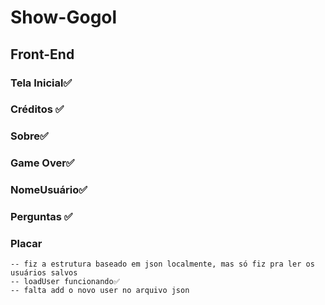 # Show-Gogol

## Front-End

### Tela Inicial✅
### Créditos ✅
### Sobre✅
### Game Over✅
### NomeUsuário✅
### Perguntas ✅

### Placar
    -- fiz a estrutura baseado em json localmente, mas só fiz pra ler os usuários salvos
    -- loadUser funcionando✅
    -- falta add o novo user no arquivo json
